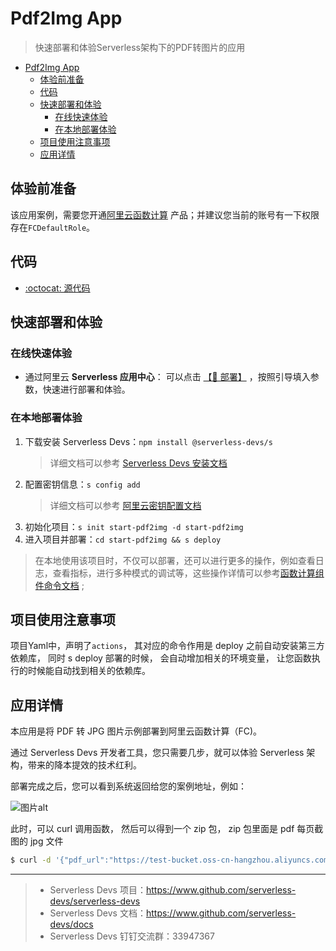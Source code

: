 # Pdf2Img App

> 快速部署和体验Serverless架构下的PDF转图片的应用

- [Pdf2Img App](#pdf2img-app)
  - [体验前准备](#体验前准备)
  - [代码](#代码)
  - [快速部署和体验](#快速部署和体验)
    - [在线快速体验](#在线快速体验)
    - [在本地部署体验](#在本地部署体验)
  - [项目使用注意事项](#项目使用注意事项)
  - [应用详情](#应用详情)

## 体验前准备

该应用案例，需要您开通[阿里云函数计算](https://fcnext.console.aliyun.com/) 产品；并建议您当前的账号有一下权限存在`FCDefaultRole`。

## 代码

- [:octocat: 源代码](https://github.com/devsapp/start-pdf2img/tree/master/src)

## 快速部署和体验
### 在线快速体验

- 通过阿里云 **Serverless 应用中心**： 可以点击 [【🚀 部署】](https://fcnext.console.aliyun.com/applications/create?clone_url=https://github.com/huangfushan/hfs-test-5.git) ，按照引导填入参数，快速进行部署和体验。

<!-- mark, cloudshell 不支持 s build - 通过阿里云 **CloudShell**：可以点击 [【🏄 部署】](https://api.aliyun.com/new#/tutorial?action=git_open&git_repo=https://github.com/devsapp/devsapp-cloudshell-example.git&tutorial=tutorial/start-pdf2img.md) ，按照引导填入参数，快速进行部署和体验。 -->


### 在本地部署体验

1. 下载安装 Serverless Devs：`npm install @serverless-devs/s` 
    > 详细文档可以参考 [Serverless Devs 安装文档](https://github.com/Serverless-Devs/Serverless-Devs/blob/master/docs/zh/install.md)
2. 配置密钥信息：`s config add`
    > 详细文档可以参考 [阿里云密钥配置文档](https://github.com/devsapp/fc/blob/main/docs/zh/config.md)
3. 初始化项目：`s init start-pdf2img -d start-pdf2img`
4. 进入项目并部署：`cd start-pdf2img && s deploy`

> 在本地使用该项目时，不仅可以部署，还可以进行更多的操作，例如查看日志，查看指标，进行多种模式的调试等，这些操作详情可以参考[函数计算组件命令文档](https://github.com/devsapp/fc#%E6%96%87%E6%A1%A3%E7%9B%B8%E5%85%B3) ;

## 项目使用注意事项

项目Yaml中，声明了`actions`， 其对应的命令作用是 deploy 之前自动安装第三方依赖库， 同时 s deploy 部署的时候， 会自动增加相关的环境变量， 让您函数执行的时候能自动找到相关的依赖库。

## 应用详情

本应用是将 PDF 转 JPG 图片示例部署到阿里云函数计算（FC)。

通过 Serverless Devs 开发者工具，您只需要几步，就可以体验 Serverless 架构，带来的降本提效的技术红利。

部署完成之后，您可以看到系统返回给您的案例地址，例如：

![图片alt](https://img.alicdn.com/imgextra/i2/O1CN01FAltos1wqTJpEkTTR_!!6000000006359-2-tps-1776-584.png)

此时，可以 curl 调用函数， 然后可以得到一个 zip 包， zip 包里面是 pdf 每页截图的 jpg 文件

```bash
$ curl -d '{"pdf_url":"https://test-bucket.oss-cn-hangzhou.aliyuncs.com/test2.pdf"}' http://pdf2jpg.pdf2img.1986114430573743.cn-beijing.fc.devsapp.net > test.zip
```

-----

> - Serverless Devs 项目：https://www.github.com/serverless-devs/serverless-devs   
> - Serverless Devs 文档：https://www.github.com/serverless-devs/docs   
> - Serverless Devs 钉钉交流群：33947367    